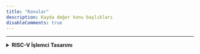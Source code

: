 ```yaml
---
title: "Konular"
description: Kayda değer konu başlıkları
disableComments: true
---
```


---

<details>
<summary><b>RISC-V İşlemci Tasarımı</b></summary>

* [RISC-V İşlemci Tasarımı - Bölüm 1: Matrak](/posts/riscv-1)
* [RISC-V İşlemci Tasarımı - Bölüm 2: Dallanma ve Kaydırma Buyrukları](/posts/riscv-2)
* [RISC-V İşlemci Tasarımı - Bölüm 3: Atlama Buyrukları ve U-type Buyruklar](/posts/riscv-3)
* [RISC-V İşlemci Tasarımı - Bölüm 4: Load ve Store Buyrukları](/posts/riscv-4)

</details>
